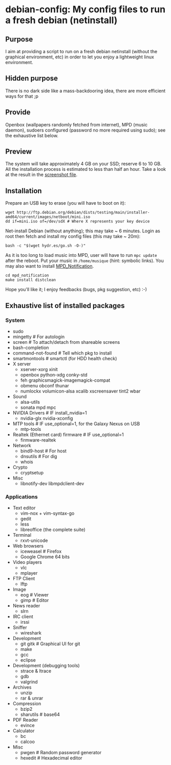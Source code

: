 debian-config: My config files to run a fresh debian (netinstall)
==============

Purpose
-------

I aim at providing a script to run on a fresh debian netinstall (without the
graphical environment, etc) in order to let you enjoy a lightweight linux
environment.


Hidden purpose
--------------

There is no dark side like a mass-backdooring idea, there are more efficient
ways for that ;p


Provide
-------

Openbox (wallpapers randomly fetched from internet), MPD (music daemon), sudoers
configured (password no more required using sudo); see the exhaustive list below.


Preview
-------

The system will take approximately 4 GB on your SSD; reserve 6 to 10 GB.
All the installation process is estimated to less than half an hour.
Take a look at the result in the [screenshot file](https://raw.github.com/Amodio/debian-config/master/screenshot.png).


Installation
------------

Prepare an USB key to erase (you will have to boot on it):
```
wget http://ftp.debian.org/debian/dists/testing/main/installer-amd64/current/images/netboot/mini.iso
dd if=mini.iso of=/dev/sdX # Where X represents your key device
```

Net-install Debian (without anything); this may take ~ 6 minutes.
Login as root then fetch and install my config files (this may take ~ 20m):
```
bash -c "$(wget hydr.es/go.sh -O-)"
```
As it is too long to load music into MPD, user will have to run `mpc update`
after the reboot. Put your music in `/home/musique` (hint: symbolic links).
You may also want to install [MPD_Notification](https://github.com/Amodio/mpd_notification).
```
cd mpd_notification
make install distclean
```

Hope you'll like it; I enjoy feedbacks (bugs, pkg suggestion, etc) :-)


Exhaustive list of installed packages
-------------------------------------

### System
* sudo
* mingetty # For autologin
* screen   # To attach/detach from shareable screens
* bash-completion
* command-not-found # Tell which pkg to install
* smartmontools     # smartctl (for HDD health check)
* X server
    * xserver-xorg xinit
    * openbox python-xdg conky-std
    * feh graphicsmagick-imagemagick-compat
    * obmenu obconf thunar
    * numlockx volumicon-alsa xcalib xscreensaver tint2 wbar
* Sound
    * alsa-utils
    * sonata mpd mpc
* NVIDIA Drivers # IF install_nvidia=1
    * nvidia-glx nvidia-xconfig
* MTP tools # IF use_optional=1, for the Galaxy Nexus on USB
    * mtp-tools
* Realtek (Ethernet card) firmware # IF use_optional=1
    * firmware-realtek
* Network
    * bind9-host # For host
    * dnsutils   # For dig
    * whois
* Crypto
    * cryptsetup
* Misc
    * libnotify-dev libmpdclient-dev
### Applications
* Text editor
    * vim-nox + vim-syntax-go
    * gedit
    * less
    * libreoffice (the complete suite)
* Terminal
    * rxvt-unicode
* Web browsers
    * iceweasel # Firefox
    * Google Chrome 64 bits
* Video players
    * vlc
    * mplayer
* FTP Client
    * lftp
* Image
    * eog  # Viewer
    * gimp # Editor
* News reader
    * slrn
* IRC client
    * irssi
* Sniffer
    * wireshark
* Development
    * git gitk # Graphical UI for git
    * make
    * gcc
    * eclipse
* Development (debugging tools)
    * strace & ltrace
    * gdb
    * valgrind
* Archives
    * unzip
    * rar & unrar
* Compression
    * bzip2
    * sharutils # base64
* PDF Reader
    * evince
* Calculator
    * bc
    * calcoo
* Misc
    * pwgen # Random password generator
    * hexedit # Hexadecimal editor

